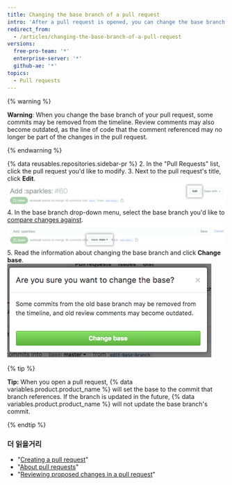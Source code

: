 ```yaml
---
title: Changing the base branch of a pull request
intro: 'After a pull request is opened, you can change the base branch to compare the changes in the pull request against a different branch.'
redirect_from:
  - /articles/changing-the-base-branch-of-a-pull-request
versions:
  free-pro-team: '*'
  enterprise-server: '*'
  github-ae: '*'
topics:
  - Pull requests
---
```


{% warning %}

**Warning**: When you change the base branch of your pull request, some commits may be removed from the timeline. Review comments may also become outdated, as the line of code that the comment referenced may no longer be part of the changes in the pull request.

{% endwarning %}

{% data reusables.repositories.sidebar-pr %}
2. In the "Pull Requests" list, click the pull request you'd like to modify.
3. Next to the pull request's title, click **Edit**. ![Pull Request edit button](/assets/images/help/pull_requests/pull-request-edit.png)
4. In the base branch drop-down menu, select the base branch you'd like to [compare changes against](/github/committing-changes-to-your-project/comparing-commits#comparing-branches). ![Base branch drop-down menu ](/assets/images/help/pull_requests/pull-request-edit-base-branch.png)
5. Read the information about changing the base branch and click **Change base**. ![Base branch change confirmation button ](/assets/images/help/pull_requests/pull-request-base-branch-confirm.png)

{% tip %}

**Tip:** When you open a pull request, {% data variables.product.product_name %} will set the base to the commit that branch references. If the branch is updated in the future, {% data variables.product.product_name %} will not update the base branch's commit.

{% endtip %}

### 더 읽을거리

- "[Creating a pull request](/articles/creating-a-pull-request)"
- "[About pull requests](/articles/about-pull-requests)"
- "[Reviewing proposed changes in a pull request](/articles/reviewing-proposed-changes-in-a-pull-request)"
